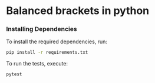 # Balanced brackets in python 

### Installing Dependencies

To install the required dependencies, run:

```bash
pip install -r requirements.txt
```

To run the tests, execute:

```bash
pytest
```
